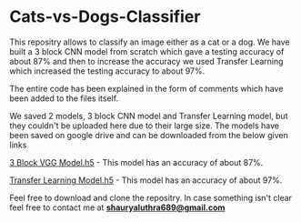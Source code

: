 # Cats-vs-Dogs-Classifier

This repositry allows to classify an image either as a cat or a dog. We have built a 3 block CNN model from scratch which gave a testing accuracy of about 87% and then to increase the accuracy we used Transfer Learning which increased the testing accuracy to about 97%.

The entire code has been explained in the form of comments which have been added to the files itself.

We saved 2 models, 3 block CNN model and Transfer Learning model, but they couldn't be uploaded here due to their large size. The models have been saved on google drive and can be downloaded from the below given links

[3 Block VGG Model.h5](https://drive.google.com/file/d/1cxRClyTNeZhUQp_llzS0kfXTr0OWgAlH/view?usp=sharing) - This model has an  accuracy of about 87%.

[Transfer Learning Model.h5](https://drive.google.com/file/d/1NbA4lh6CkkRz8jWrUi6xyFcZC9_LW6a9/view?usp=sharing) - This model has an accuracy of about 97%.

Feel free to download and clone the repositry. In case something isn't clear feel free to contact me at **shauryaluthra689@gmail.com**
